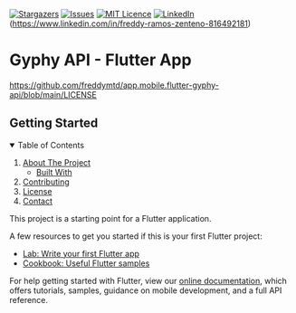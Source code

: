 [![Stargazers][stars-shield]][stars-url]
[![Issues][issues-shield]][issues-url]
[![MIT Licence][license-shield]][license-url]
[![LinkedIn][linkedin-shield]][linkedin-url](https://www.linkedin.com/in/freddy-ramos-zenteno-816492181)

# Gyphy API - Flutter App


https://github.com/freddymtd/app.mobile.flutter-gyphy-api/blob/main/LICENSE
## Getting Started

<details open="open">
  <summary>Table of Contents</summary>
  <ol>
    <li>
      <a href="#about-the-project">About The Project</a>
      <ul>
        <li><a href="#built-with">Built With</a></li>
      </ul>
    </li>
    <li><a href="#contributing">Contributing</a></li>
    <li><a href="#license">License</a></li>
    <li><a href="#contact">Contact</a></li>
  </ol>
</details>

This project is a starting point for a Flutter application.

A few resources to get you started if this is your first Flutter project:

- [Lab: Write your first Flutter app](https://flutter.dev/docs/get-started/codelab)
- [Cookbook: Useful Flutter samples](https://flutter.dev/docs/cookbook)

For help getting started with Flutter, view our
[online documentation](https://flutter.dev/docs), which offers tutorials,
samples, guidance on mobile development, and a full API reference.



<!-- MARKDOWN LINKS & IMAGES -->
<!-- https://www.markdownguide.org/basic-syntax/#reference-style-links -->

[stars-shield]: https://img.shields.io/github/stars/freddymtd/app.mobile.flutter-gyphy-api.svg?style=for-the-badge
[stars-url]: https://github.com/freddymtd/app.mobile.flutter-gyphy-api/stargazers
[issues-shield]: https://img.shields.io/github/issues/freddymtd/app.mobile.flutter-gyphy-api.svg?style=for-the-badge
[issues-url]: https://github.com/freddymtd/app.mobile.flutter-gyphy-api/issues
[license-shield]: https://img.shields.io/github/license/freddymtd/app.mobile.flutter-gyphy-api.svg?style=for-the-badge
[license-url]: https://github.com/freddymtd/app.mobile.flutter-gyphy-api/blob/main/LICENSE
[linkedin-shield]: https://img.shields.io/badge/-LinkedIn-black.svg?style=for-the-badge&logo=linkedin&colorB=555
[linkedin-url]: https://www.linkedin.com/in/freddy-ramos-zenteno-816492181
